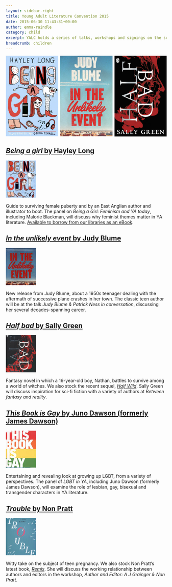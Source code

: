 ```yaml
---
layout: sidebar-right
title: Young Adult Literature Convention 2015
date: 2015-06-30 11:43:31+00:00
author: emma-raindle
category: child
excerpt: YALC holds a series of talks, workshops and signings on the subject of young adult literature on 17-19 July. We've selected a few author highlights from the convention.
breadcrumb: children
---
```

![Being a girl by Hayley Long, In the unlikely event by Judy Blume and Half bad by Sally Green](/images/featured/featured-yalc-2015.jpg)

## [<cite>Being a girl</cite> by Hayley Long](https://suffolk.spydus.co.uk/cgi-bin/spydus.exe/ENQ/OPAC/BIBENQ/1821670?QRY=CTIBIB%3C%20IRN(49291008)&QRYTEXT=Being%20a%20girl)

[![Being a girl by Hayley Long](/images/article/being-a-girl.jpg)](https://suffolk.spydus.co.uk/cgi-bin/spydus.exe/ENQ/OPAC/BIBENQ/1821670?QRY=CTIBIB%3C%20IRN(49291008)&QRYTEXT=Being%20a%20girl)

Guide to surviving female puberty and by an East Anglian author and illustrator to boot. The panel on <cite>Being a Girl: Feminism and YA today</cite>, including Malorie Blackman, will discuss why feminist themes matter in YA literature. <a href="http://suffolklibraries.lib.overdrive.com/F7B21BAA-E593-4AC6-B977-5C099147D0D8/10/50/en/ContentDetails.htm?id=310D3136-DBE4-48C9-93ED-1214F5C0A693">Available to borrow from our libraries as an eBook</a>.

## [<cite>In the unlikely event</cite> by Judy Blume](https://suffolk.spydus.co.uk/cgi-bin/spydus.exe/ENQ/OPAC/BIBENQ/1823580?QRY=CTIBIB%3C%20IRN(49561134)&QRYTEXT=In%20the%20unlikely%20event)

[![In the unlikely event by Judy Blume](/images/article/in-the-unlikely-event.jpg)](https://suffolk.spydus.co.uk/cgi-bin/spydus.exe/ENQ/OPAC/BIBENQ/1823580?QRY=CTIBIB%3C%20IRN(49561134)&QRYTEXT=In%20the%20unlikely%20event)

New release from Judy Blume, about a 1950s teenager dealing with the aftermath of successive plane crashes in her town. The classic teen author will be at the talk <cite>Judy Blume & Patrick Ness in conversation</cite>, discussing her several decades-spanning career.

## [<cite>Half bad</cite> by Sally Green](https://suffolk.spydus.co.uk/cgi-bin/spydus.exe/ENQ/OPAC/BIBENQ/1833328?QRY=CTIBIB%3C%20IRN(33427384)&QRYTEXT=Half%20bad)

[![Half bad by Sally Green](/images/article/half-bad.jpg)](https://suffolk.spydus.co.uk/cgi-bin/spydus.exe/ENQ/OPAC/BIBENQ/1833328?QRY=CTIBIB%3C%20IRN(33427384)&QRYTEXT=Half%20bad)

Fantasy novel in which a 16-year-old boy, Nathan, battles to survive among a world of witches. We also stock the recent sequel, <cite><a href="https://suffolk.spydus.co.uk/cgi-bin/spydus.exe/ENQ/OPAC/BIBENQ/1924974?QRY=CTIBIB%3C%20IRN(46650895)&QRYTEXT=Half%20wild">Half Wild</a></cite>. Sally Green will discuss inspiration for sci-fi fiction with a variety of authors at <cite>Between fantasy and reality</cite>.

## [<cite>This Book is Gay</cite> by Juno Dawson (formerly James Dawson)](https://suffolk.spydus.co.uk/cgi-bin/spydus.exe/ENQ/OPAC/BIBENQ/1840166?QRY=CTIBIB%3C%20IRN(40610432)&QRYTEXT=This%20book%20is%20gay)

[![This Book is Gay by Juno Dawson](/images/article/this-book-is-gay.jpg)](https://suffolk.spydus.co.uk/cgi-bin/spydus.exe/ENQ/OPAC/BIBENQ/1840166?QRY=CTIBIB%3C%20IRN(40610432)&QRYTEXT=This%20book%20is%20gay)

Entertaining and revealing look at growing up LGBT, from a variety of perspectives. The panel of <cite>LGBT in YA</cite>, including Juno Dawson (formerly James Dawson), will examine the role of lesbian, gay, bisexual and transgender characters in YA literature.

## [<cite>Trouble</cite> by Non Pratt](https://suffolk.spydus.co.uk/cgi-bin/spydus.exe/ENQ/OPAC/BIBENQ/1828502?QRY=CTIBIB%3C%20IRN(210117)&QRYTEXT=Trouble)

[![Trouble by Non Pratt](/images/article/trouble.jpg)](https://suffolk.spydus.co.uk/cgi-bin/spydus.exe/ENQ/OPAC/BIBENQ/1828502?QRY=CTIBIB%3C%20IRN(210117)&QRYTEXT=Trouble)

Witty take on the subject of teen pregnancy. We also stock Non Pratt&#8217;s latest book, <cite><a href="https://suffolk.spydus.co.uk/cgi-bin/spydus.exe/ENQ/OPAC/BIBENQ/1921032?QRY=CTIBIB%3C%20IRN(704272)&QRYTEXT=Remix">Remix</a></cite>. She will discuss the working relationship between authors and editors in the workshop, <cite>Author and Editor: A J Grainger & Non Pratt</cite>.
